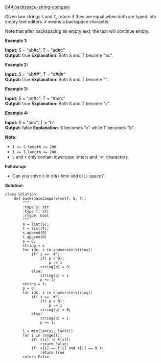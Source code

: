 [844.backspace-string-compare](https://leetcode.com/problems/backspace-string-compare/)  

Given two strings `S` and `T`, return if they are equal when both are typed into empty text editors. `#` means a backspace character.

Note that after backspacing an empty text, the text will continue empty.

**Example 1:**

  
**Input:** S = "ab#c", T = "ad#c"  
**Output:** true **Explanation**: Both S and T become "ac".  

**Example 2:**

  
**Input:** S = "ab##", T = "c#d#"  
**Output:** true **Explanation**: Both S and T become "".  

**Example 3:**

  
**Input:** S = "a##c", T = "#a#c"  
**Output:** true **Explanation**: Both S and T become "c".  

**Example 4:**

  
**Input:** S = "a#c", T = "b"  
**Output:** false **Explanation**: S becomes "c" while T becomes "b".  

**Note**:

*   `1 <= S.length <= 200`
*   `1 <= T.length <= 200`
*   `S` and `T` only contain lowercase letters and `'#'` characters.

**Follow up:**

*   Can you solve it in `O(N)` time and `O(1)` space?  



**Solution:**  

```python3
class Solution:
    def backspaceCompare(self, S, T):
        """
        :type S: str
        :type T: str
        :rtype: bool
        """
        s = list(S);
        t = list(T);
        s.append(0)
        t.append(0)
        p = 0;
        string = s
        for idx, i in enumerate(string):
            if( i == '#'):
                if( p > 0):
                    p -= 1
                string[p] = 0; 
            else:
                string[p] = i
                p += 1;
        string = t;
        p = 0
        for idx, i in enumerate(string):
            if( i == '#'):
                if( p > 0):
                    p -= 1
                string[p] = 0; 
            else:
                string[p] = i
                p += 1;
        
        l = min(len(s), len(t))
        for i in range(l):
            if( s[i] != t[i]):
                return False;
            if( s[i] == t[i] and t[i] == 0 ):
                return True
        return False
```
      